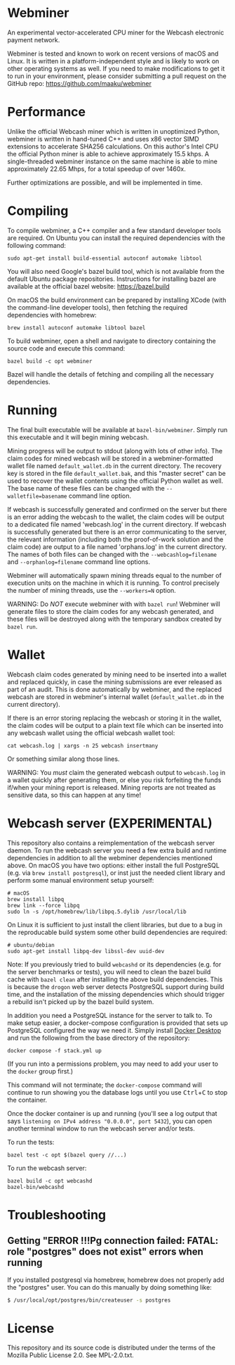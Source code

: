 # Webminer

An experimental vector-accelerated CPU miner for the Webcash electronic payment network.

Webminer is tested and known to work on recent versions of macOS and Linux.  It is written in a platform-independent style and is likely to work on other operating systems as well.  If you need to make modifications to get it to run in your environment, please consider submitting a pull request on the GitHub repo: https://github.com/maaku/webminer

# Performance

Unlike the official Webcash miner which is written in unoptimized Python, webminer is written in hand-tuned C++ and uses x86 vector SIMD extensions to accelerate SHA256 calculations.  On this author's Intel CPU the official Python miner is able to achieve approximately 15.5 khps.  A single-threaded webminer instance on the same machine is able to mine approximately 22.65 Mhps, for a total speedup of over 1460x.

Further optimizations are possible, and will be implemented in time.

# Compiling

To compile webminer, a C++ compiler and a few standard developer tools are required.  On Ubuntu you can install the required dependencies with the following command:

```
sudo apt-get install build-essential autoconf automake libtool
```

You will also need Google's bazel build tool, which is not available from the default Ubuntu package repositories.  Instructions for installing bazel are available at the official bazel website: https://bazel.build

On macOS the build environment can be prepared by installing XCode (with the command-line developer tools), then fetching the required dependencies with homebrew:

```
brew install autoconf automake libtool bazel
```

To build webminer, open a shell and navigate to directory containing the source code and execute this command:

```
bazel build -c opt webminer
```

Bazel will handle the details of fetching and compiling all the necessary dependencies.

# Running

The final built executable will be available at `bazel-bin/webminer`.  Simply run this executable and it will begin mining webcash.

Mining progress will be output to stdout (along with lots of other info).  The claim codes for mined webcash will be stored in a webminer-formatted wallet file named `default_wallet.db` in the current directory.  The recovery key is stored in the file `default_wallet.bak`, and this "master secret" can be used to recover the wallet contents using the official Python wallet as well.  The base name of these files can be changed with the `--walletfile=basename` command line option.

If webcash is successfully generated and confirmed on the server but there is an error adding the webcash to the wallet, the claim codes will be output to a dedicated file named 'webcash.log' in the current directory.  If webcash is successfully generated but there is an error communicating to the server, the relevant information (including both the proof-of-work solution and the claim code) are output to a file named 'orphans.log' in the current directory.  The names of both files can be changed with the `--webcashlog=filename` and `--orphanlog=filename` command line options.

Webminer will automatically spawn mining threads equal to the number of execution units on the machine in which it is running.  To control precisely the number of mining threads, use the `--workers=N` option.

WARNING: Do *NOT* execute webminer with with `bazel run`!  Webminer will generate files to store the claim codes for any webcash generated, and these files will be destroyed along with the temporary sandbox created by `bazel run`.

# Wallet

Webcash claim codes generated by mining need to be inserted into a wallet and replaced quickly, in case the mining submissions are ever released as part of an audit.  This is done automatically by webminer, and the replaced webcash are stored in webminer's internal wallet (`default_wallet.db` in the current directory).

If there is an error storing replacing the webcash or storing it in the wallet, the claim codes will be output to a plain text file which can be inserted into any webcash wallet using the official webcash wallet tool:

```
cat webcash.log | xargs -n 25 webcash insertmany
```

Or something similar along those lines.

WARNING: You *must* claim the generated webcash output to `webcash.log` in a wallet quickly after generating them, or else you risk forfeiting the funds if/when your mining report is released.  Mining reports are not treated as sensitive data, so this can happen at any time!

# Webcash server (EXPERIMENTAL)

This repository also contains a reimplementation of the webcash server daemon.  To run the webcash server you need a few extra build and runtime dependencies in addition to all the webminer dependencies mentioned above.  On macOS you have two options: either install the full PostgreSQL (e.g. via `brew install postgresql`), or inst just the needed client library and perform some manual environment setup yourself:

```
# macOS
brew install libpq
brew link --force libpq
sudo ln -s /opt/homebrew/lib/libpq.5.dylib /usr/local/lib
```

On Linux it is sufficient to just install the client libraries, but due to a bug in the reproducable build system some other build dependencies are required:

```
# ubuntu/debian
sudo apt-get install libpq-dev libssl-dev uuid-dev
```

Note: If you previously tried to build `webcashd` or its dependencies (e.g. for the server benchmarks or tests), you will need to clean the bazel build cache with `bazel clean` after installing the above build dependencies.  This is because the `drogon` web server detects PostgreSQL support during build time, and the installation of the missing dependencies which should trigger a rebuild isn't picked up by the bazel build system.

In addition you need a PostgreSQL instance for the server to talk to.  To make setup easier, a docker-compose configuration is provided that sets up PostgreSQL configured the way we need it.  Simply install [Docker Desktop](https://docker.com/get-started/) and run the following from the base directory of the repository:

```
docker compose -f stack.yml up
```

(If you run into a permissions problem, you may need to add your user to the `docker` group first.)

This command will not terminate; the `docker-compose` command will continue to run showing you the database logs until you use <kbd>Ctrl</kbd>+<kbd>C</kbd> to stop the container.

Once the docker container is up and running (you'll see a log output that says `listening on IPv4 address "0.0.0.0", port 5432`), you can open another terminal window to run the webcash server and/or tests.

To run the tests:

```
bazel test -c opt $(bazel query //...)
```

To run the webcash server:

```
bazel build -c opt webcashd
bazel-bin/webcashd
```

# Troubleshooting

## Getting "ERROR !!!Pg connection failed: FATAL:  role "postgres" does not exist" errors when running

If you installed postgresql via homebrew, homebrew does not properly add the "postgres" user. You can do this manually by doing something like:

```Bash
$ /usr/local/opt/postgres/bin/createuser -s postgres
```

# License

This repository and its source code is distributed under the terms of the Mozilla Public License 2.0.  See MPL-2.0.txt.
